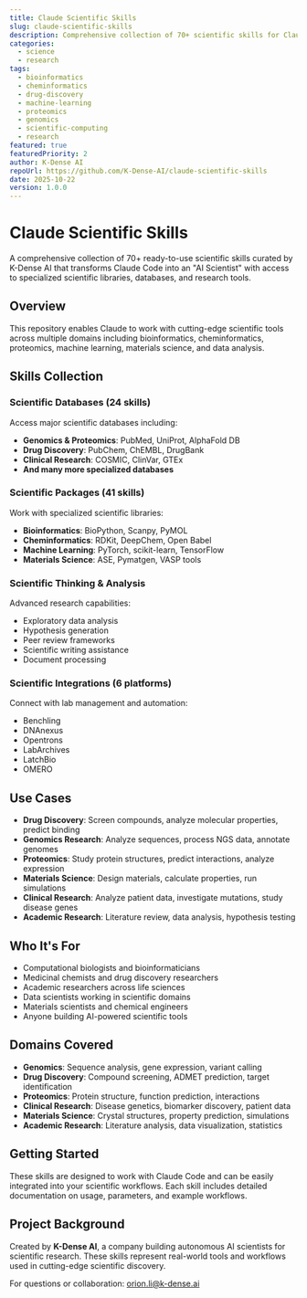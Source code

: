 ```yaml
---
title: Claude Scientific Skills
slug: claude-scientific-skills
description: Comprehensive collection of 70+ scientific skills for Claude, transforming it into an AI Scientist with access to bioinformatics, cheminformatics, drug discovery, and research tools.
categories:
  - science
  - research
tags:
  - bioinformatics
  - cheminformatics
  - drug-discovery
  - machine-learning
  - proteomics
  - genomics
  - scientific-computing
  - research
featured: true
featuredPriority: 2
author: K-Dense AI
repoUrl: https://github.com/K-Dense-AI/claude-scientific-skills
date: 2025-10-22
version: 1.0.0
---
```


# Claude Scientific Skills

A comprehensive collection of 70+ ready-to-use scientific skills curated by K-Dense AI that transforms Claude Code into an "AI Scientist" with access to specialized scientific libraries, databases, and research tools.

## Overview

This repository enables Claude to work with cutting-edge scientific tools across multiple domains including bioinformatics, cheminformatics, proteomics, machine learning, materials science, and data analysis.

## Skills Collection

### Scientific Databases (24 skills)
Access major scientific databases including:
- **Genomics & Proteomics**: PubMed, UniProt, AlphaFold DB
- **Drug Discovery**: PubChem, ChEMBL, DrugBank
- **Clinical Research**: COSMIC, ClinVar, GTEx
- **And many more specialized databases**

### Scientific Packages (41 skills)
Work with specialized scientific libraries:
- **Bioinformatics**: BioPython, Scanpy, PyMOL
- **Cheminformatics**: RDKit, DeepChem, Open Babel
- **Machine Learning**: PyTorch, scikit-learn, TensorFlow
- **Materials Science**: ASE, Pymatgen, VASP tools

### Scientific Thinking & Analysis
Advanced research capabilities:
- Exploratory data analysis
- Hypothesis generation
- Peer review frameworks
- Scientific writing assistance
- Document processing

### Scientific Integrations (6 platforms)
Connect with lab management and automation:
- Benchling
- DNAnexus
- Opentrons
- LabArchives
- LatchBio
- OMERO

## Use Cases

- **Drug Discovery**: Screen compounds, analyze molecular properties, predict binding
- **Genomics Research**: Analyze sequences, process NGS data, annotate genomes
- **Proteomics**: Study protein structures, predict interactions, analyze expression
- **Materials Science**: Design materials, calculate properties, run simulations
- **Clinical Research**: Analyze patient data, investigate mutations, study disease genes
- **Academic Research**: Literature review, data analysis, hypothesis testing

## Who It's For

- Computational biologists and bioinformaticians
- Medicinal chemists and drug discovery researchers
- Academic researchers across life sciences
- Data scientists working in scientific domains
- Materials scientists and chemical engineers
- Anyone building AI-powered scientific tools

## Domains Covered

- **Genomics**: Sequence analysis, gene expression, variant calling
- **Drug Discovery**: Compound screening, ADMET prediction, target identification
- **Proteomics**: Protein structure, function prediction, interactions
- **Clinical Research**: Disease genetics, biomarker discovery, patient data
- **Materials Science**: Crystal structures, property prediction, simulations
- **Academic Research**: Literature analysis, data visualization, statistics

## Getting Started

These skills are designed to work with Claude Code and can be easily integrated into your scientific workflows. Each skill includes detailed documentation on usage, parameters, and example workflows.

## Project Background

Created by **K-Dense AI**, a company building autonomous AI scientists for scientific research. These skills represent real-world tools and workflows used in cutting-edge scientific discovery.

For questions or collaboration: orion.li@k-dense.ai
